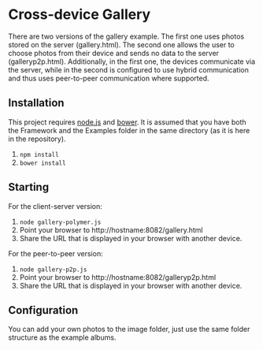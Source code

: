 # Cross-device Gallery

There are two versions of the gallery example. The first one uses photos stored on the server (gallery.html).
The second one allows the user to choose photos from their device and sends no data to the server (galleryp2p.html).
Additionally, in the first one, the devices communicate via the server, while in the second is configured to use hybrid communication and thus uses peer-to-peer communication where supported.

## Installation
This project requires [node.js](nodejs.org) and [bower](bower.io).
It is assumed that you have both the Framework and the Examples folder in the same directory (as it is here in the repository).

1. `npm install`
2. `bower install`

## Starting
For the client-server version:

1. `node gallery-polymer.js`
2. Point your browser to http://hostname:8082/gallery.html
3. Share the URL that is displayed in your browser with another device.

For the peer-to-peer version:

1. `node gallery-p2p.js`
2. Point your browser to http://hostname:8082/galleryp2p.html
3. Share the URL that is displayed in your browser with another device.

## Configuration
You can add your own photos to the image folder, just use the same folder structure as the example albums.


